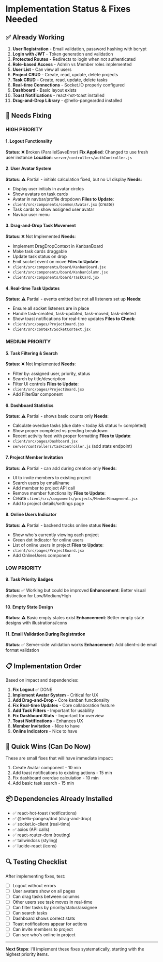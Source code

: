 # Implementation Status & Fixes Needed

## ✅ Already Working

1. **User Registration** - Email validation, password hashing with bcrypt
2. **Login with JWT** - Token generation and validation
3. **Protected Routes** - Redirects to login when not authenticated
4. **Role-based Access** - Admin vs Member roles implemented
5. **User List** - Can view all users
6. **Project CRUD** - Create, read, update, delete projects
7. **Task CRUD** - Create, read, update, delete tasks
8. **Real-time Connections** - Socket.IO properly configured
9. **Dashboard** - Basic layout exists
10. **Toast Notifications** - react-hot-toast installed
11. **Drag-and-Drop Library** - @hello-pangea/dnd installed

## 🔧 Needs Fixing

### HIGH PRIORITY

#### 1. Logout Functionality
**Status**: ❌ Broken (ParallelSaveError)
**Fix Applied**: Changed to use fresh user instance
**Location**: `server/controllers/authController.js`

#### 2. User Avatar System
**Status**: ⚠️ Partial - initials calculation fixed, but no UI display
**Needs**:
- Display user initials in avatar circles
- Show avatars on task cards
- Avatar in navbar/profile dropdown
**Files to Update**:
- `client/src/components/common/Avatar.jsx` (create)
- Task cards to show assigned user avatar
- Navbar user menu

#### 3. Drag-and-Drop Task Movement
**Status**: ❌ Not Implemented
**Needs**:
- Implement DragDropContext in KanbanBoard
- Make task cards draggable
- Update task status on drop
- Emit socket event on move
**Files to Update**:
- `client/src/components/board/KanbanBoard.jsx`
- `client/src/components/board/KanbanColumn.jsx`
- `client/src/components/board/TaskCard.jsx`

#### 4. Real-time Task Updates
**Status**: ⚠️ Partial - events emitted but not all listeners set up
**Needs**:
- Ensure all socket listeners are in place
- Handle task-created, task-updated, task-moved, task-deleted
- Show toast notifications for real-time updates
**Files to Check**:
- `client/src/pages/ProjectBoard.jsx`
- `client/src/context/SocketContext.jsx`

### MEDIUM PRIORITY

#### 5. Task Filtering & Search
**Status**: ❌ Not Implemented
**Needs**:
- Filter by: assigned user, priority, status
- Search by title/description
- Filter UI controls
**Files to Update**:
- `client/src/pages/ProjectBoard.jsx`
- Add FilterBar component

#### 6. Dashboard Statistics
**Status**: ⚠️ Partial - shows basic counts only
**Needs**:
- Calculate overdue tasks (due date < today && status != completed)
- Show proper completed vs pending breakdown
- Recent activity feed with proper formatting
**Files to Update**:
- `client/src/pages/Dashboard.jsx`
- `server/controllers/taskController.js` (add stats endpoint)

#### 7. Project Member Invitation
**Status**: ⚠️ Partial - can add during creation only
**Needs**:
- UI to invite members to existing project
- Search users by email/name
- Add member to project API call
- Remove member functionality
**Files to Update**:
- Create `client/src/components/projects/MemberManagement.jsx`
- Add to project details/settings page

#### 8. Online Users Indicator
**Status**: ⚠️ Partial - backend tracks online status
**Needs**:
- Show who's currently viewing each project
- Green dot indicator for online users
- List of online users in project
**Files to Update**:
- `client/src/pages/ProjectBoard.jsx`
- Add OnlineUsers component

### LOW PRIORITY

#### 9. Task Priority Badges
**Status**: ✅ Working but could be improved
**Enhancement**: Better visual distinction for Low/Medium/High

#### 10. Empty State Design
**Status**: ⚠️ Basic empty states exist
**Enhancement**: Better empty state designs with illustrations/icons

#### 11. Email Validation During Registration
**Status**: ✅ Server-side validation works
**Enhancement**: Add client-side email format validation

## 📋 Implementation Order

Based on impact and dependencies:

1. **Fix Logout** ✅ DONE
2. **Implement Avatar System** - Critical for UX
3. **Add Drag-and-Drop** - Core kanban functionality
4. **Fix Real-time Updates** - Core collaboration feature
5. **Add Task Filters** - Important for usability
6. **Fix Dashboard Stats** - Important for overview
7. **Toast Notifications** - Enhances UX
8. **Member Invitation** - Nice to have
9. **Online Indicators** - Nice to have

## 🚀 Quick Wins (Can Do Now)

These are small fixes that will have immediate impact:

1. Create Avatar component - 10 min
2. Add toast notifications to existing actions - 15 min
3. Fix dashboard overdue calculation - 10 min
4. Add basic task search - 15 min

## 📦 Dependencies Already Installed

- ✅ react-hot-toast (notifications)
- ✅ @hello-pangea/dnd (drag-and-drop)
- ✅ socket.io-client (real-time)
- ✅ axios (API calls)
- ✅ react-router-dom (routing)
- ✅ tailwindcss (styling)
- ✅ lucide-react (icons)

## 🔍 Testing Checklist

After implementing fixes, test:

- [ ] Logout without errors
- [ ] User avatars show on all pages
- [ ] Can drag tasks between columns
- [ ] Other users see task moves in real-time
- [ ] Can filter tasks by priority/status/assignee
- [ ] Can search tasks
- [ ] Dashboard shows correct stats
- [ ] Toast notifications appear for actions
- [ ] Can invite members to project
- [ ] Can see who's online in project

---

**Next Steps**: I'll implement these fixes systematically, starting with the highest priority items.
